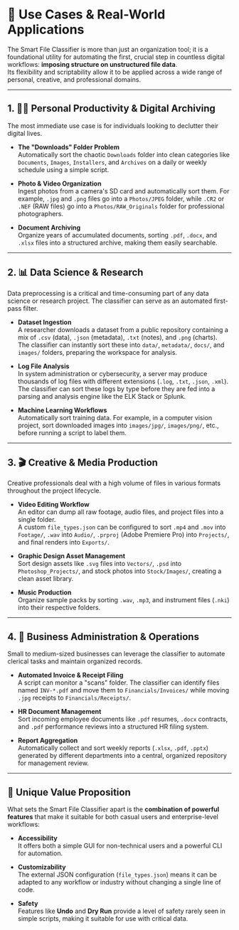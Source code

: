 # 📂 Use Cases & Real-World Applications

The Smart File Classifier is more than just an organization tool; it is a foundational utility for automating the first, crucial step in countless digital workflows: **imposing structure on unstructured file data**.  
Its flexibility and scriptability allow it to be applied across a wide range of personal, creative, and professional domains.

---

## 1. 🧑‍💻 Personal Productivity & Digital Archiving

The most immediate use case is for individuals looking to declutter their digital lives.

- **The "Downloads" Folder Problem**  
  Automatically sort the chaotic `Downloads` folder into clean categories like `Documents`, `Images`, `Installers`, and `Archives` on a daily or weekly schedule using a simple script.

- **Photo & Video Organization**  
  Ingest photos from a camera's SD card and automatically sort them. For example, `.jpg` and `.png` files go into a `Photos/JPEG` folder, while `.CR2` or `.NEF` (RAW files) go into a `Photos/RAW_Originals` folder for professional photographers.

- **Document Archiving**  
  Organize years of accumulated documents, sorting `.pdf`, `.docx`, and `.xlsx` files into a structured archive, making them easily searchable.

---

## 2. 📊 Data Science & Research

Data preprocessing is a critical and time-consuming part of any data science or research project. The classifier can serve as an automated first-pass filter.

- **Dataset Ingestion**  
  A researcher downloads a dataset from a public repository containing a mix of `.csv` (data), `.json` (metadata), `.txt` (notes), and `.png` (charts).  
  The classifier can instantly sort these into `data/`, `metadata/`, `docs/`, and `images/` folders, preparing the workspace for analysis.

- **Log File Analysis**  
  In system administration or cybersecurity, a server may produce thousands of log files with different extensions (`.log`, `.txt`, `.json`, `.xml`).  
  The classifier can sort these logs by type before they are fed into a parsing and analysis engine like the ELK Stack or Splunk.

- **Machine Learning Workflows**  
  Automatically sort training data. For example, in a computer vision project, sort downloaded images into `images/jpg/`, `images/png/`, etc., before running a script to label them.

---

## 3. 🎬 Creative & Media Production

Creative professionals deal with a high volume of files in various formats throughout the project lifecycle.

- **Video Editing Workflow**  
  An editor can dump all raw footage, audio files, and project files into a single folder.  
  A custom `file_types.json` can be configured to sort `.mp4` and `.mov` into `Footage/`, `.wav` into `Audio/`, `.prproj` (Adobe Premiere Pro) into `Projects/`, and final renders into `Exports/`.

- **Graphic Design Asset Management**  
  Sort design assets like `.svg` files into `Vectors/`, `.psd` into `Photoshop_Projects/`, and stock photos into `Stock/Images/`, creating a clean asset library.

- **Music Production**  
  Organize sample packs by sorting `.wav`, `.mp3`, and instrument files (`.nki`) into their respective folders.

---

## 4. 🏢 Business Administration & Operations

Small to medium-sized businesses can leverage the classifier to automate clerical tasks and maintain organized records.

- **Automated Invoice & Receipt Filing**  
  A script can monitor a "scans" folder. The classifier can identify files named `INV-*.pdf` and move them to `Financials/Invoices/` while moving `.jpg` receipts to `Financials/Receipts/`.

- **HR Document Management**  
  Sort incoming employee documents like `.pdf` resumes, `.docx` contracts, and `.pdf` performance reviews into a structured HR filing system.

- **Report Aggregation**  
  Automatically collect and sort weekly reports (`.xlsx`, `.pdf`, `.pptx`) generated by different departments into a central, organized repository for management review.

---

## 💎 Unique Value Proposition

What sets the Smart File Classifier apart is the **combination of powerful features** that make it suitable for both casual users and enterprise-level workflows:

- **Accessibility**  
  It offers both a simple GUI for non-technical users and a powerful CLI for automation.

- **Customizability**  
  The external JSON configuration (`file_types.json`) means it can be adapted to any workflow or industry without changing a single line of code.

- **Safety**  
  Features like **Undo** and **Dry Run** provide a level of safety rarely seen in simple scripts, making it suitable for use with critical data.
